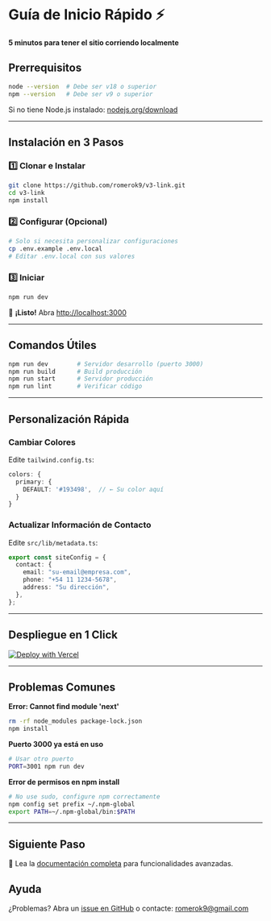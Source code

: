 # Guía de Inicio Rápido ⚡

**5 minutos para tener el sitio corriendo localmente**

## Prerrequisitos

```bash
node --version  # Debe ser v18 o superior
npm --version   # Debe ser v9 o superior
```

Si no tiene Node.js instalado: [nodejs.org/download](https://nodejs.org/download)

---

## Instalación en 3 Pasos

### 1️⃣ Clonar e Instalar

```bash
git clone https://github.com/romerok9/v3-link.git
cd v3-link
npm install
```

### 2️⃣ Configurar (Opcional)

```bash
# Solo si necesita personalizar configuraciones
cp .env.example .env.local
# Editar .env.local con sus valores
```

### 3️⃣ Iniciar

```bash
npm run dev
```

🎉 **¡Listo!** Abra [http://localhost:3000](http://localhost:3000)

---

## Comandos Útiles

```bash
npm run dev        # Servidor desarrollo (puerto 3000)
npm run build      # Build producción
npm run start      # Servidor producción
npm run lint       # Verificar código
```

---

## Personalización Rápida

### Cambiar Colores

Edite `tailwind.config.ts`:

```typescript
colors: {
  primary: {
    DEFAULT: '#193498',  // ← Su color aquí
  }
}
```

### Actualizar Información de Contacto

Edite `src/lib/metadata.ts`:

```typescript
export const siteConfig = {
  contact: {
    email: "su-email@empresa.com",
    phone: "+54 11 1234-5678",
    address: "Su dirección",
  },
};
```

---

## Despliegue en 1 Click

[![Deploy with Vercel](https://vercel.com/button)](https://vercel.com/new/clone?repository-url=https://github.com/romerok9/v3-link)

---

## Problemas Comunes

**Error: Cannot find module 'next'**

```bash
rm -rf node_modules package-lock.json
npm install
```

**Puerto 3000 ya está en uso**

```bash
# Usar otro puerto
PORT=3001 npm run dev
```

**Error de permisos en npm install**

```bash
# No use sudo, configure npm correctamente
npm config set prefix ~/.npm-global
export PATH=~/.npm-global/bin:$PATH
```

---

## Siguiente Paso

📖 Lea la [documentación completa](README.md) para funcionalidades avanzadas.

## Ayuda

¿Problemas? Abra un [issue en GitHub](https://github.com/romerok9/v3-link/issues) o contacte: romerok9@gmail.com
